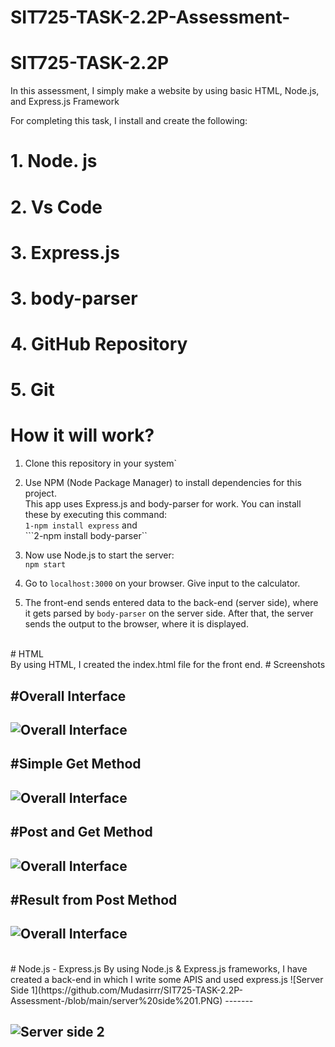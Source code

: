 # SIT725-TASK-2.2P-Assessment-

# SIT725-TASK-2.2P
In this assessment, I simply make a website by using basic HTML, Node.js, and Express.js Framework 

For completing this task, I install and create the following:
   # 1. Node. js<br>
   # 2. Vs Code <br>
   # 3. Express.js <br>
   # 3. body-parser <br>
   # 4. GitHub Repository<br>
   # 5. Git<br>

   
# How it will work?

1. Clone this repository in your system`<br>

2. Use NPM (Node Package Manager) to install dependencies for this project. <br>
This app uses Express.js and body-parser for work. You can install these by executing this command: <br>
```1-npm install express``` and <br>
```2-npm install body-parser``<br>

3. Now use Node.js to start the server: <br>
```npm start```<br>

4. Go to `localhost:3000` on your browser. Give input to the calculator. <br>

5. The front-end sends entered data to the back-end (server side), where it gets parsed by `body-parser` on the server side. After that, the server sends the output to the browser, where it is displayed.<br>
<br>
# HTML <br>
By using HTML, I created the index.html file for the front end.
# Screenshots

#Overall Interface
-------
![Overall Interface](https://github.com/Mudasirrr/SIT725-TASK-2.2P-Assessment-/blob/main/Overl%20Interface.PNG)
--------------
#Simple Get Method
-------
![Overall Interface](https://github.com/Mudasirrr/SIT725-TASK-2.2P-Assessment-/blob/main/Simple%20get%20method.PNG)
-------
#Post and Get Method
-------
![Overall Interface](https://github.com/Mudasirrr/SIT725-TASK-2.2P-Assessment-/blob/main/post%20and%20get%20method.PNG)
-------
#Result from Post Method
-------
![Overall Interface](https://github.com/Mudasirrr/SIT725-TASK-2.2P-Assessment-/blob/main/Result%20from%20Post%20Method.PNG)
-------
<br>
# Node.js - Express.js
By using Node.js & Express.js frameworks, I have created a back-end in which I write some APIS and used express.js 
![Server Side 1](https://github.com/Mudasirrr/SIT725-TASK-2.2P-Assessment-/blob/main/server%20side%201.PNG)
-------

![Server side 2](https://github.com/Mudasirrr/SIT725-TASK-2.2P-Assessment-/blob/main/server%20side%202.PNG)
-------


